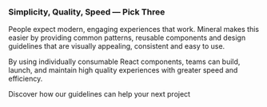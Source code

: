 <ColoredLogo />

### Simplicity, Quality, Speed — Pick Three

People expect modern, engaging experiences that work.
Mineral makes this easier by providing common patterns, reusable components and
design guidelines that are visually appealing, consistent and easy to use.

By using individually consumable React components, teams can build, launch, and
maintain high quality experiences with greater speed and efficiency.

<CTALink to="/color">
  Discover how our guidelines can help your next project
  <IconChevronRight size="large" />
</CTALink>
